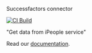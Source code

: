 Successfactors connector

[![CI Build](https://github.com/axonivy-market/successfactors-connector/actions/workflows/ci.yml/badge.svg)](https://github.com/axonivy-market/successfactors-connector/actions/workflows/ci.yml)

"Get data from iPeople service"

Read our [documentation](successfactors-connector-product/README.md).
